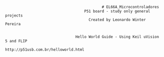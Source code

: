                                                 # EL66A_Microcontroladores
                                        P51 board - study only general projects
                                          Created by Leonardo Winter Pereira


                                    Hello World Guide - Using Keil uVision 5 and FLIP
                                          http://p51usb.com.br/helloworld.html
